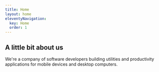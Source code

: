 ```yaml
---
title: Home
layout: home
eleventyNavigation:
  key: Home
  order: 1
---
```


<h2>A little bit about us</h2>

We're a company of software developers building utilities and productivity applications for mobile devices and desktop computers. 